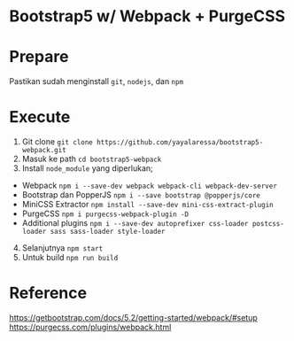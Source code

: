 # Bootstrap5 w/ Webpack + PurgeCSS

# Prepare
Pastikan sudah menginstall `git`, `nodejs`, dan `npm`

# Execute
1. Git clone `git clone https://github.com/yayalaressa/bootstrap5-webpack.git`
2. Masuk ke path `cd bootstrap5-webpack`
3. Install `node_module` yang diperlukan;
  - Webpack `npm i --save-dev webpack webpack-cli webpack-dev-server`
  - Bootstrap dan PopperJS `npm i --save bootstrap @popperjs/core`
  - MiniCSS Extractor `npm install --save-dev mini-css-extract-plugin`
  - PurgeCSS `npm i purgecss-webpack-plugin -D`
  - Additional plugins `npm i --save-dev autoprefixer css-loader postcss-loader sass sass-loader style-loader`
4. Selanjutnya `npm start`
5. Untuk build `npm run build`

# Reference
https://getbootstrap.com/docs/5.2/getting-started/webpack/#setup
https://purgecss.com/plugins/webpack.html
